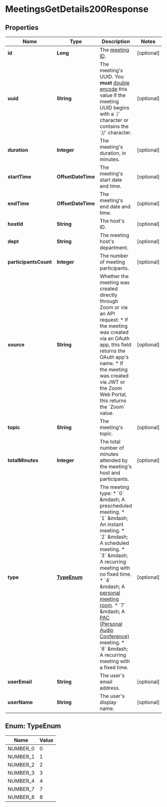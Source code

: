 

# MeetingsGetDetails200Response


## Properties

| Name | Type | Description | Notes |
|------------ | ------------- | ------------- | -------------|
|**id** | **Long** | The [meeting ID](https://support.zoom.us/hc/en-us/articles/201362373-What-is-a-Meeting-ID). |  [optional] |
|**uuid** | **String** | The meeting&#39;s UUID. You **must** [double encode](https://marketplace.zoom.us/docs/api-reference/using-zoom-apis/#meeting-id-and-uuid) this value if the meeting UUID begins with a &#x60;/&#x60; character or contains the &#x60;//&#x60; character. |  [optional] |
|**duration** | **Integer** | The meeting&#39;s duration, in minutes. |  [optional] |
|**startTime** | **OffsetDateTime** | The meeting&#39;s start date and time. |  [optional] |
|**endTime** | **OffsetDateTime** | The meeting&#39;s end date and time. |  [optional] |
|**hostId** | **String** | The host&#39;s ID. |  [optional] |
|**dept** | **String** | The meeting host&#39;s department. |  [optional] |
|**participantsCount** | **Integer** | The number of meeting participants. |  [optional] |
|**source** | **String** | Whether the meeting was created directly through Zoom or via an API request:  * If the meeting was created via an OAuth app, this field returns the OAuth app&#39;s name.  * If the meeting was created via JWT or the Zoom Web Portal, this returns the &#x60;Zoom&#x60; value. |  [optional] |
|**topic** | **String** | The meeting&#39;s topic. |  [optional] |
|**totalMinutes** | **Integer** | The total number of minutes attended by the meeting&#39;s host and participants. |  [optional] |
|**type** | [**TypeEnum**](#TypeEnum) | The meeting type:  * &#x60;0&#x60; &amp;mdash; A prescheduled meeting.  * &#x60;1&#x60; &amp;mdash; An instant meeting.  * &#x60;2&#x60; &amp;mdash; A scheduled meeting.  * &#x60;3&#x60; &amp;mdash; A recurring meeting with no fixed time.  * &#x60;4&#x60; &amp;mdash; A [personal meeting room](https://support.zoom.us/hc/en-us/articles/201362843).  * &#x60;7&#x60; &amp;mdash; A [PAC (Personal Audio Conference)](https://support.zoom.us/hc/en-us/articles/205172455-Hosting-a-Personal-Audio-Conference-PAC-meeting) meeting.  * &#x60;8&#x60; &amp;mdash; A recurring meeting with a fixed time. |  [optional] |
|**userEmail** | **String** | The user&#39;s email address. |  [optional] |
|**userName** | **String** | The user&#39;s display name. |  [optional] |



## Enum: TypeEnum

| Name | Value |
|---- | -----|
| NUMBER_0 | 0 |
| NUMBER_1 | 1 |
| NUMBER_2 | 2 |
| NUMBER_3 | 3 |
| NUMBER_4 | 4 |
| NUMBER_7 | 7 |
| NUMBER_8 | 8 |



